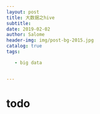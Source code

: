 ```yaml
---
layout: post
title: 大数据之hive
subtitle: 
date: 2019-02-02
author: Salome
header-img: img/post-bg-2015.jpg
catalog: true
tags:

   - big data


---
```


# todo

